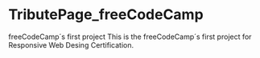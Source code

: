 # TributePage_freeCodeCamp
freeCodeCamp´s first project
This is the freeCodeCamp´s first project for Responsive Web Desing Certification. 
